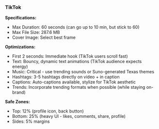 ### TikTok

**Specifications:**

- Max Duration: 60 seconds (can go up to 10 min, but stick to 60)
- Max File Size: 287.6 MB
- Cover Image: Select best frame

**Optimizations:**

- First 2 seconds: Immediate hook (TikTok users scroll fast)
- Text: Bouncy, dynamic text animations (TikTok audience expects energy)
- Music: Critical - use trending sounds or Suno-generated Texas themes
- Hashtags: 3-5 hashtags directly on video + in caption
- Captions: Auto-captions available, stylize for TikTok aesthetic
- Trends: Incorporate trending formats when possible (while staying on-brand)

**Safe Zones:**

- Top: 12% (profile icon, back button)
- Bottom: 25% (heavy UI - likes, comments, share, profile)
- Sides: 5% margins
